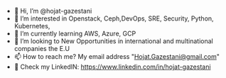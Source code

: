 - 👋 Hi, I’m @hojat-gazestani
- 👀 I’m interested in Openstack, Ceph,DevOps, SRE, Security, Python, Kubernetes,  
- 🌱 I’m currently learning AWS, Azure, GCP
- 💞️ I’m looking to New Opportunities in international and multinational companies the E.U
- 📫 How to reach me? My email address "Hojat.Gazestani@gmail.com"
- 💢 Check my LinkedIN: https://www.linkedin.com/in/hojat-gazestani

<!---
hojat-gazestani/hojat-gazestani is a ✨ special ✨ repository because its `README.md` (this file) appears on your GitHub profile.
You can click the Preview link to take a look at your changes.
--->
